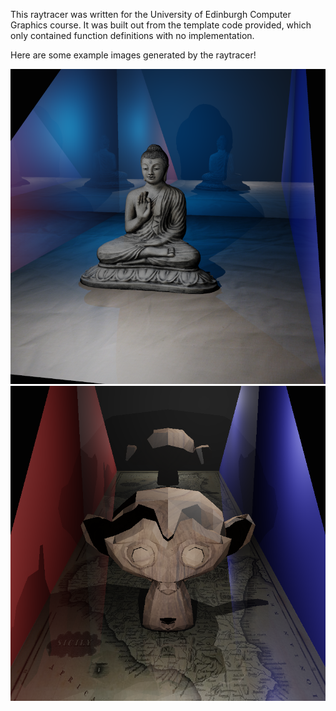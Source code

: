 This raytracer was written for the University of Edinburgh Computer Graphics course. It was built out from the template code provided, which only contained function definitions with no implementation. 

Here are some example images generated by the raytracer!

<img src="buddha-test.png"/>
<img src="suzanne-test.png"/>
